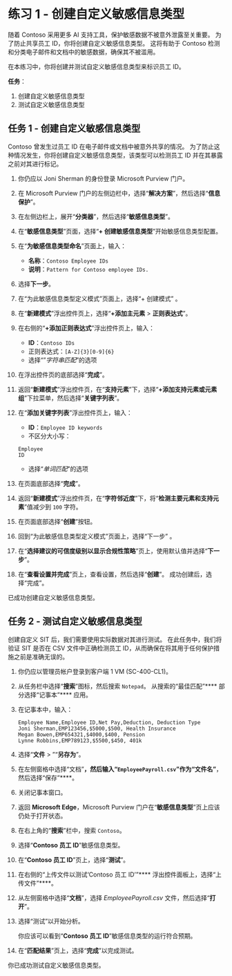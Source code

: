 # 练习 1 - 创建自定义敏感信息类型

随着 Contoso 采用更多 AI 支持工具，保护敏感数据不被意外泄露至关重要。 为了防止共享员工 ID，你将创建自定义敏感信息类型。 这将有助于 Contoso 检测和分类电子邮件和文档中的敏感数据，确保其不被滥用。

在本练习中，你将创建并测试自定义敏感信息类型来标识员工 ID。

**任务**：

1. 创建自定义敏感信息类型
1. 测试自定义敏感信息类型

## 任务 1 - 创建自定义敏感信息类型

Contoso 曾发生过员工 ID 在电子邮件或文档中被意外共享的情况。 为了防止这种情况发生，你将创建自定义敏感信息类型，该类型可以检测员工 ID 并在其暴露之前对其进行标记。

1. 你仍应以 Joni Sherman 的身份登录 Microsoft Purview 门户。

1. 在 Microsoft Purview 门户的左侧边栏中，选择“**解决方案**”，然后选择“**信息保护**”。

1. 在左侧边栏上，展开“**分类器**”，然后选择“**敏感信息类型**”。

1. 在“**敏感信息类型**”页面，选择“**+ 创建敏感信息类型**”开始敏感信息类型配置。

1. 在“**为敏感信息类型命名**”页面上，输入：

    - **名称**：`Contoso Employee IDs`
    - **说明**：`Pattern for Contoso employee IDs.`

1. 选择**下一步**。

1. 在“为此敏感信息类型定义模式”页面上，选择“+ 创建模式” 。

1. 在“**新建模式**”浮出控件页上，选择“**+添加主元素** > **正则表达式**”。

1. 在右侧的“**+添加正则表达式**”浮出控件页上，输入：

    - **ID**：`Contoso IDs`
    - 正则表达式：`[A-Z]{3}[0-9]{6}`
    - 选择“”_字符串匹配_”的选项

1. 在浮出控件页的底部选择“**完成**”。

1. 返回“**新建模式**”浮出控件页，在“**支持元素**”下，选择“**+添加支持元素或元素组**”下拉菜单，然后选择“**关键字列表**”。

1. 在“**添加关键字列表**”浮出控件页上，输入：

    - **ID**：`Employee ID keywords`
    - 不区分大小写：

    ```text
    Employee
    ID
    ```

    - 选择“_单词匹配_”的选项

1. 在页面底部选择“**完成**”。

1. 返回“**新建模式**”浮出控件页，在“**字符邻近度**”下，将“**检测主要元素和支持元素**”值减少到 `100` 字符。

1. 在页面底部选择“**创建**”按钮。

1. 回到“为此敏感信息类型定义模式”页面上，选择“下一步” 。

1. 在“**选择建议的可信度级别以显示合规性策略**”页上，使用默认值并选择“**下一步**”。

1. 在“**查看设置并完成**”页上，查看设置，然后选择“**创建**”。 成功创建后，选择“完成”。

已成功创建自定义敏感信息类型。

## 任务 2 - 测试自定义敏感信息类型

创建自定义 SIT 后，我们需要使用实际数据对其进行测试。 在此任务中，我们将验证 SIT 是否在 CSV 文件中正确检测员工 ID，从而确保在将其用于任何保护措施之前是准确无误的。

1. 你仍应以管理员帐户登录到客户端 1 VM (SC-400-CL1)。

1. 从任务栏中选择“**搜索**”图标，然后搜索 `Notepad`。 从搜索的“最佳匹配”**** 部分选择“记事本”**** 应用。

1. 在记事本中，输入：

    ``` text
    Employee Name,Employee ID,Net Pay,Deduction, Deduction Type
    Joni Sherman,EMP123456,$5000,$500, Health Insurance
    Megan Bowen,EMP654321,$4000,$400, Pension
    Lynne Robbins,EMP789123,$5500,$450, 401k
    ```

1. 选择“**文件** > ”“**另存为**”。

1. 在左侧窗格中选择“文档”****，然后输入“`EmployeePayroll.csv`”作为“文件名”****，然后选择“保存”****。

1. 关闭记事本窗口。

1. 返回 **Microsoft Edge**，Microsoft Purview 门户在“**敏感信息类型**”页上应该仍处于打开状态。

1. 在右上角的“**搜索**”栏中，搜索 `Contoso`。

1. 选择“**Contoso 员工 ID**”敏感信息类型。

1. 在“**Contoso 员工 ID**”页上，选择“**测试**”。

1. 在右侧的“上传文件以测试‘Contoso 员工 ID’”**** 浮出控件面板上，选择“上传文件”****。

1. 从左侧窗格中选择“**文档**”，选择 _EmployeePayroll.csv_ 文件，然后选择“**打开**”。

1. 选择“测试”以开始分析。

   你应该可以看到“**Contoso 员工 ID**”敏感信息类型的运行符合预期。

1. 在“**匹配结果**”页上，选择“**完成**”以完成测试。

你已成功测试自定义敏感信息类型。
